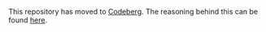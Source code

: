 This repository has moved to [Codeberg](https://codeberg.org/BarrOff/roots).
The reasoning behind this can be found [here](https://sneak.berlin/20200307/the-case-against-microsoft-and-github/).
